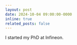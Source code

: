```yaml
---
layout: post
date: 2024-10-04 09:00:00-0000
inline: true
related_posts: false
---
```


I started my PhD at Infineon.
